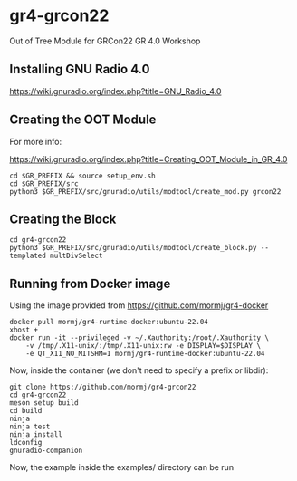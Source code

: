 # gr4-grcon22

Out of Tree Module for GRCon22 GR 4.0 Workshop

## Installing GNU Radio 4.0

https://wiki.gnuradio.org/index.php?title=GNU_Radio_4.0

## Creating the OOT Module

For more info: 

https://wiki.gnuradio.org/index.php?title=Creating_OOT_Module_in_GR_4.0

```
cd $GR_PREFIX && source setup_env.sh
cd $GR_PREFIX/src
python3 $GR_PREFIX/src/gnuradio/utils/modtool/create_mod.py grcon22
```
## Creating the Block

```
cd gr4-grcon22
python3 $GR_PREFIX/src/gnuradio/utils/modtool/create_block.py --templated multDivSelect
```

## Running from Docker image
Using the image provided from https://github.com/mormj/gr4-docker

```
docker pull mormj/gr4-runtime-docker:ubuntu-22.04
xhost +
docker run -it --privileged -v ~/.Xauthority:/root/.Xauthority \
    -v /tmp/.X11-unix/:/tmp/.X11-unix:rw -e DISPLAY=$DISPLAY \
    -e QT_X11_NO_MITSHM=1 mormj/gr4-runtime-docker:ubuntu-22.04
```
Now, inside the container (we don't need to specify a prefix or libdir):
```
git clone https://github.com/mormj/gr4-grcon22
cd gr4-grcon22
meson setup build
cd build
ninja
ninja test
ninja install
ldconfig
gnuradio-companion
```

Now, the example inside the examples/ directory can be run
